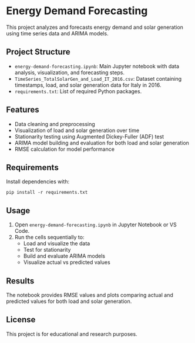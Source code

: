 # Energy Demand Forecasting

This project analyzes and forecasts energy demand and solar generation using time series data and ARIMA models.

## Project Structure

- `energy-demand-forecasting.ipynb`: Main Jupyter notebook with data analysis, visualization, and forecasting steps.
- `TimeSeries_TotalSolarGen_and_Load_IT_2016.csv`: Dataset containing timestamps, load, and solar generation data for Italy in 2016.
- `requirements.txt`: List of required Python packages.

## Features

- Data cleaning and preprocessing
- Visualization of load and solar generation over time
- Stationarity testing using Augmented Dickey-Fuller (ADF) test
- ARIMA model building and evaluation for both load and solar generation
- RMSE calculation for model performance

## Requirements

Install dependencies with:

```
pip install -r requirements.txt
```

## Usage

1. Open `energy-demand-forecasting.ipynb` in Jupyter Notebook or VS Code.
2. Run the cells sequentially to:
   - Load and visualize the data
   - Test for stationarity
   - Build and evaluate ARIMA models
   - Visualize actual vs predicted values

## Results

The notebook provides RMSE values and plots comparing actual and predicted values for both load and solar generation.

## License

This project is for educational and research purposes.
